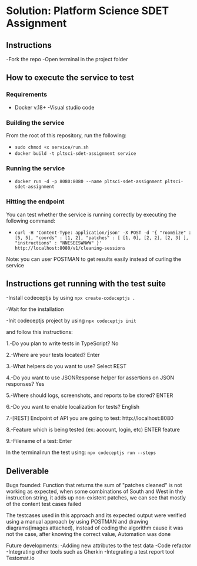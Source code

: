 Solution: Platform Science SDET Assignment
==========================================


## Instructions
-Fork the repo
-Open terminal in the project folder

## How to execute the service to test
### Requirements
- Docker v.18+
-Visual studio code

### Building the service
From the root of this repository, run the following:

- `sudo chmod +x service/run.sh`
- `docker build -t pltsci-sdet-assignment service`

### Running the service
- `docker run -d -p 8080:8080 --name pltsci-sdet-assignment pltsci-sdet-assignment`

### Hitting the endpoint
You can test whether the service is running correctly by executing the following command:
- `curl -H 'Content-Type: application/json' -X POST -d '{ "roomSize" : [5, 5], "coords" : [1, 2], "patches" : [ [1, 0], [2, 2], [2, 3] ], "instructions" : "NNESEESWNWW" }' http://localhost:8080/v1/cleaning-sessions`

Note: you can user POSTMAN to get results easily instead of curling the service

## Instructions get running with the test suite

-Install codeceptjs by using
`npx create-codeceptjs .`

-Wait for the installation

-Init codeceptjs project by using
`npx codeceptjs init`

and follow this instructions:

1.-Do you plan to write tests in TypeScript? No

2.-Where are your tests located? Enter

3.-What helpers do you want to use?  Select REST

4.-Do you want to use JSONResponse helper for assertions on JSON responses? Yes

5.-Where should logs, screenshots, and reports to be stored? ENTER

6.-Do you want to enable localization for tests? English

7.-[REST] Endpoint of API you are going to test: http://localhost:8080

8.-Feature which is being tested (ex: account, login, etc) ENTER feature

9.-Filename of a test: Enter

In the terminal run the test using:
`npx codeceptjs run --steps`

## Deliverable

Bugs founded: Function that returns the sum of "patches cleaned" is not working as expected, when some combinations of South and West in the instruction string, it adds up non-existent patches, we can see that mostly of the content test cases failed

The testcases used in this approach and its expected output were verified using a manual approach by using POSTMAN and drawing diagrams(images attached), instead of coding the algorithm cause it was not the case, after knowing the correct value, Automation was done

Future developments:
-Adding new attributes to the test data
-Code refactor
-Integrating other tools such as Gherkin
-Integrating a test report tool Testomat.io
